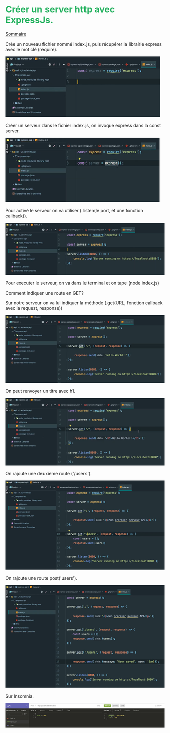 
# <span style="color: #26B260">**Créer un server http avec ExpressJs.**</span>

[Sommaire](./00-Sommaire.md)

Crée un nouveau fichier nommé index.js, puis récupérer la librairie express avec le mot clé (require).

![img_56.png](images/img_56.png)

Créer un serveur dans le fichier index.js, on invoque express dans la const server.

![img_57.png](images/img_57.png)

Pour activé le serveur on va utiliser (.listen(le port, et une fonction callback)).

![img_58.png](images/img_58.png)

Pour executer le serveur, on va dans le terminal et on tape (node index.js)

Comment indiquer une route en GET?

Sur notre serveur on va lui indiquer la méthode (.get(URL, fonction callback avec la request, response))

![img_59.png](images/img_59.png)

On peut renvoyer un titre avec h1.

![img_60.png](images/img_60.png)

On rajoute une deuxième route ('/users').

![img_61.png](images/img_61.png)

On rajoute une route post('users').

![img_62.png](images/img_62.png)

Sur Insomnia.

![img_63.png](images/img_63.png)

